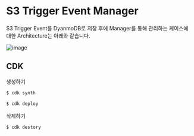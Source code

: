# S3 Trigger Event Manager

S3 Trigger Event를 DyanmoDB로 저장 후에 Manager를 통해 관리하는 케이스에 대한 Architecture는 아래와 같습니다. 

![image](https://user-images.githubusercontent.com/52392004/166144338-d1d8c515-9b2c-446e-aa3e-43bff56c20f0.png)


## CDK 

생성하기

```c
$ cdk synth

$ cdk deploy
````

삭제하기 

```c
$ cdk destory
```
